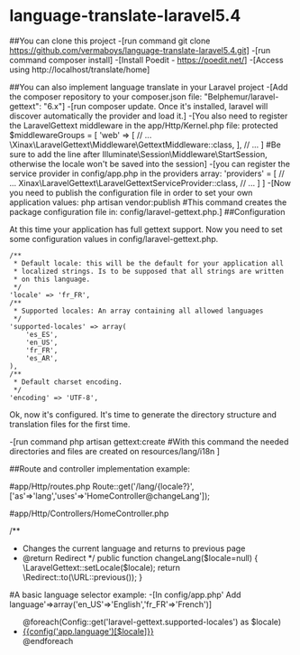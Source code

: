 # language-translate-laravel5.4

##You can clone this project
-[run command git clone https://github.com/vermaboys/language-translate-laravel5.4.git]
-[run command composer install]
-[Install Poedit - https://poedit.net/]
-[Access using http://localhost/translate/home]

##You can also implement language translate in your Laravel project
-[Add the composer repository to your composer.json file: "Belphemur/laravel-gettext": "6.x"]
-[run composer update. Once it's installed, laravel will discover automatically the provider and load it.]
-[You also need to register the LaravelGettext middleware in the app/Http/Kernel.php file:
	protected $middlewareGroups = [
        'web' => [
            // ...
            \Xinax\LaravelGettext\Middleware\GettextMiddleware::class,
        ],
        // ...
	]
#Be sure to add the line after Illuminate\Session\Middleware\StartSession, otherwise the locale won't be saved into the session]
-[you can register the service provider in config/app.php in the providers array:
	'providers' = [
        // ...
        Xinax\LaravelGettext\LaravelGettextServiceProvider::class,
        // ...
    ]
]
-[Now you need to publish the configuration file in order to set your own application values: php artisan vendor:publish
#This command creates the package configuration file in: config/laravel-gettext.php.]
##Configuration

At this time your application has full gettext support. Now you need to set some configuration values in config/laravel-gettext.php.

    /**
     * Default locale: this will be the default for your application all
     * localized strings. Is to be supposed that all strings are written
     * on this language.
     */
    'locale' => 'fr_FR',
    /**
     * Supported locales: An array containing all allowed languages
     */
    'supported-locales' => array(
        'es_ES',
        'en_US',
        'fr_FR',
        'es_AR',
    ),
    /**
     * Default charset encoding.
     */
    'encoding' => 'UTF-8',
Ok, now it's configured. It's time to generate the directory structure and translation files for the first time.

-[run command php artisan gettext:create
#With this command the needed directories and files are created on resources/lang/i18n ]

##Route and controller implementation example:

#app/Http/routes.php
Route::get('/lang/{locale?}', ['as'=>'lang','uses'=>'HomeController@changeLang']);

#app/Http/Controllers/HomeController.php

/**
* Changes the current language and returns to previous page
* @return Redirect
*/
public function changeLang($locale=null)
{
    \LaravelGettext::setLocale($locale);
    return \Redirect::to(\URL::previous());
}

#A basic language selector example:
-[In config/app.php' Add language'=>array('en_US'=>'English','fr_FR'=>'French')]
<ul>
  @foreach(Config::get('laravel-gettext.supported-locales') as $locale)
        <li><a href="{{route('lang').'/'.$locale}}">{{config('app.language')[$locale]}}</a></li>
  @endforeach
</ul>